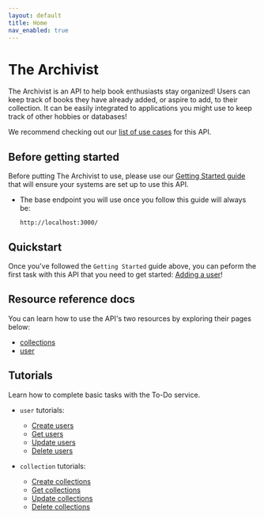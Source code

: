 ```yaml
---
layout: default
title: Home
nav_enabled: true
---
```


# The Archivist

The Archivist is an API to help book enthusiasts stay organized! Users can keep track of books they have already added, or aspire to add, to their collection. It can be easily integrated to applications you might use to keep track of other hobbies or databases!

We recommend checking out our [list of use cases](./Tutorials/use-cases.md) for this API.

## Before getting started

Before putting The Archivist to use, please use our [Getting Started guide](./Tutorials/getting-started.md) that will ensure your systems are set up to use this API.

* The base endpoint you will use once you follow this guide will always be:

  ``` shell
  http://localhost:3000/
  ```

## Quickstart
Once you've followed the `Getting Started` guide above, you can peform the first task with this API that you need to get started: [Adding a user](./Resources/CRUD-topics/add-users.md)!

## Resource reference docs
You can learn how to use the API's two resources by exploring their pages below:

* [collections](./Resources/collections.md)
* [user](./Resources/user.md)

## Tutorials

Learn how to complete basic tasks with the To-Do service.  

* `user` tutorials:
  * [Create users](./CRUD-topics/add-users.md)
  * [Get users](./CRUD-topics/get-users.md)
  * [Update users](./CRUD-topics/update-users.md)
  * [Delete users](./CRUD-topics/delete-users.md)
 
* `collection` tutorials:
  * [Create collections](./CRUD-topics/add-collections.md)
  * [Get collections](./CRUD-topics/get-collections.md)
  * [Update collections](./CRUD-topics/update-collections.md)
  * [Delete collections](./CRUD-topics/delete-collections.md)
